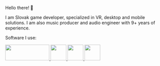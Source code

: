 Hello there! 👋

I am Slovak game developer, specialized in VR, desktop and mobile solutions. I am also music producer and audio engineer with 9+ years of experience.

Software I use:

<a href=https://unity.com>
<img src=https://upload.wikimedia.org/wikipedia/commons/thumb/c/c4/Unity_2021.svg/1920px-Unity_2021.svg.png width=140px height=50px>
</a>

<a href=https://visualstudio.microsoft.com>
<img src=https://upload.wikimedia.org/wikipedia/commons/thumb/5/59/Visual_Studio_Icon_2019.svg/1024px-Visual_Studio_Icon_2019.svg.png width=50px height=50px>
</a>

<a href=https://www.image-line.com>
<img src=https://upload.wikimedia.org/wikipedia/en/6/69/FL_Studio_11_just_logo.png width=50px height=50px>
</a>

<a href=https://www.adobe.com/sk/products/photoshop.html>
<img src=https://upload.wikimedia.org/wikipedia/commons/thumb/a/af/Adobe_Photoshop_CC_icon.svg/1024px-Adobe_Photoshop_CC_icon.svg.png width=50px height=50px>
</a>
